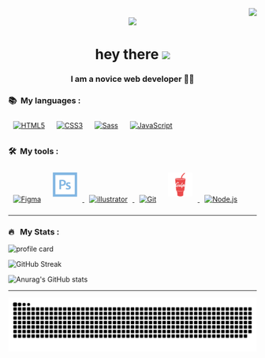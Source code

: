<!-- [![Codewars](https://www.codewars.com/users/Abduazimkhoja/badges/large)](https://www.codewars.com/users/Abduazimkhoja) -->

<div align="right">
   <img src="https://www.codewars.com/users/Abduazimkhoja/badges/large" width = "300"/>
</div>
<div align="center">
   <img src="https://media.giphy.com/media/M9gbBd9nbDrOTu1Mqx/giphy.gif" width="100px"/>
</div>
<h1 align="center">
   hey there
   <img src="https://media.giphy.com/media/hvRJCLFzcasrR4ia7z/giphy.gif" width="30px"/>
</h1>

<h3 align="center">I am a novice web developer 👨‍💻</h3>

### 📚 &nbsp;My languages :

<div align="left">  
<a href="https://en.wikipedia.org/wiki/HTML5" target="_blank"><img style="margin: 10px" src="https://profilinator.rishav.dev/skills-assets/html5-original-wordmark.svg" alt="HTML5" height="50" /></a>  
<a href="https://www.w3schools.com/css/" target="_blank"><img style="margin: 10px" src="https://profilinator.rishav.dev/skills-assets/css3-original-wordmark.svg" alt="CSS3" height="50" /></a>  
<a href="https://sass-lang.com/" target="_blank"><img style="margin: 10px" src="https://profilinator.rishav.dev/skills-assets/sass-original.svg" alt="Sass" height="50" /></a>  
<a href="https://www.javascript.com/" target="_blank"><img style="margin: 10px" src="https://profilinator.rishav.dev/skills-assets/javascript-original.svg" alt="JavaScript" height="50" /></a>

### 🛠 &nbsp;My tools :

<a href="https://www.figma.com/" target="_blank"><img style="margin: 10px" src="https://profilinator.rishav.dev/skills-assets/figma-icon.svg" alt="Figma" height="50" /></a>
<a href="https://www.photoshop.com/en" target="_blank" rel="noreferrer"> <img style="margin: 10px" src ="https://raw.githubusercontent.com/devicons/devicon/master/icons/photoshop/photoshop-line.svg" alt="photoshop" height="50"/> </a>
<a href= "https://www.adobe.com.com/in/products/illustrator.html" target="_blank" rel="noreferrer"> <img style="margin: 10px" src="https://www.vectorlogo.zone/logos/adobe_illustrator/adobe_illustrator-icon.svg" alt="illustrator " height="50"/> </a>
<a href="https://github.com/" target="_blank"><img style="margin: 10px" src="https://profilinator.rishav.dev/skills-assets/git-scm-icon.svg" alt="Git" height="50" /></a>
<a href="https://gulpjs.com" target="_blank" rel="noreferrer"> <img style="margin: 10px" src="https://raw.githubusercontent.com/devicons/devicon/master/icons/gulp/gulp-plain.svg" alt="gulp" height="50"/> </a>
<a href="https://nodejs.org/" target="_blank"><img style="margin: 10px" src="https://profilinator.rishav.dev/skills-assets/nodejs-original-wordmark.svg" alt="Node.js" height="50" /></a>

</div>

---

### 🔥 &nbsp; My Stats :

![profile card](https://github-profile-summary-cards.vercel.app/api/cards/profile-details?username=daniilshat&theme=gotham)

![GitHub Streak](http://github-readme-streak-stats.herokuapp.com?user=abduazimkhoja&theme=gotham&hide_border=%D0%9B%D0%9E%D0%96%D0%AC)

![Anurag's GitHub stats](https://github-readme-stats.vercel.app/api?username=abduazimkhoja&show_icons=true&theme=gotham)

---
![Snake](https://raw.githubusercontent.com/Platane/snk/output/github-contribution-grid-snake.svg)
